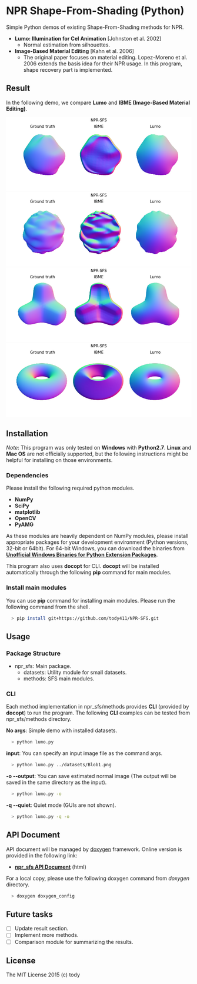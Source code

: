 
NPR Shape-From-Shading (Python)
====

Simple Python demos of existing Shape-From-Shading methods for NPR.

* **Lumo: Illumination for Cel Animation** [Johnston et al. 2002]
    - Normal estimation from silhouettes.
* **Image-Based Material Editing** [Kahn et al. 2006]
    - The original paper focuses on material editing. Lopez-Moreno et al. 2006 extends the basis idea for their NPR usage. In this program, shape recovery part is implemented.


## Result

In the following demo, we compare **Lumo** and **IBME (Image-Based Material Editing)**.

![Blob1](npr_sfs/results/Compare/Blob1.png)
![Blob2](npr_sfs/results/Compare/Blob2.png)
![ThreeBox](npr_sfs/results/Compare/ThreeBox.png)
![Torus](npr_sfs/results/Compare/Torus.png)

## Installation

*Note*: This program was only tested on **Windows** with **Python2.7**.
**Linux** and **Mac OS** are not officially supported,
but the following instructions might be helpful for installing on those environments.

### Dependencies
Please install the following required python modules.

* **NumPy**
* **SciPy**
* **matplotlib**
* **OpenCV**
* **PyAMG**

As these modules are heavily dependent on NumPy modules, please install appropriate packages for your development environment (Python versions, 32-bit or 64bit).
For 64-bit Windows, you can download the binaries from [**Unofficial Windows Binaries for Python Extension Packages**](http://www.lfd.uci.edu/~gohlke/pythonlibs/).

This program also uses **docopt** for CLI.
**docopt** will be installed automatically through the following **pip** command for main modules.

### Install main modules
You can use **pip** command for installing main modules.
Please run the following command from the shell.

``` bash
  > pip install git+https://github.com/tody411/NPR-SFS.git
```

## Usage
### Package Structure
* npr_sfs: Main package.
    - datasets: Utility module for small datasets.
    - methods: SFS main modules.

### CLI
Each method implementation in npr_sfs/methods provides **CLI** (provided by **docopt**) to run the program.
The following **CLI** examples can be tested from npr_sfs/methods directory.

**No args**: Simple demo with installed datasets.
``` bash
  > python lumo.py
```

**input**: You can specify an input image file as the command args.
``` bash
  > python lumo.py ../datasets/Blob1.png
```

**-o --output**: You can save estimated normal image (The output will be saved in the same directory as the input).

``` bash
  > python lumo.py -o
```

**-q --quiet**: Quiet mode (GUIs are not shown).
``` bash
  > python lumo.py -q -o
```

## API Document

API document will be managed by [doxygen](http://www.stack.nl/~dimitri/doxygen/) framework.
Online version is provided in the following link:
* [**npr_sfs API Document**](http://tody411.github.io/NPR-SFS/index.html) (html)

For a local copy, please use the following doxygen command from *doxygen* directory.
``` bash
  > doxygen doxygen_config
```

## Future tasks

* [ ] Update result section.
* [ ] Implement more methods.
* [ ] Comparison module for summarizing the results.

## License

The MIT License 2015 (c) tody